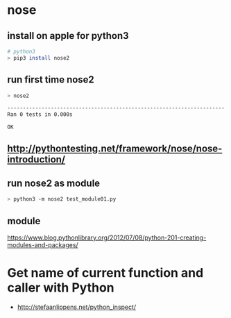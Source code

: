 # nose

## install on apple for python3

```bash
# python3
> pip3 install nose2
```

## run first time nose2

```bash
> nose2

----------------------------------------------------------------------
Ran 0 tests in 0.000s

OK
```

## http://pythontesting.net/framework/nose/nose-introduction/

## run nose2 as module

```bash
> python3 -m nose2 test_module01.py
```

## module

https://www.blog.pythonlibrary.org/2012/07/08/python-201-creating-modules-and-packages/

# Get name of current function and caller with Python

- http://stefaanlippens.net/python_inspect/
